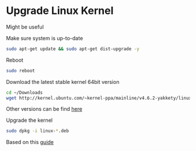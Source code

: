 # Upgrade Linux Kernel
Might be useful

Make sure system is up-to-date
``` bash
sudo apt-get update && sudo apt-get dist-upgrade -y
```

Reboot
``` bash
sudo reboot
```

Download the latest stable kernel 64bit version
``` bash
cd ~/Downloads
wget http://kernel.ubuntu.com/~kernel-ppa/mainline/v4.6.2-yakkety/linux-headers-4.6.2-040602-generic_4.6.2-040602.201606100516_amd64.deb http://kernel.ubuntu.com/~kernel-ppa/mainline/v4.6.2-yakkety/linux-headers-4.6.2-040602-lowlatency_4.6.2-040602.201606100516_amd64.deb http://kernel.ubuntu.com/~kernel-ppa/mainline/v4.6.2-yakkety/linux-image-4.6.2-040602-generic_4.6.2-040602.201606100516_amd64.deb http://kernel.ubuntu.com/~kernel-ppa/mainline/v4.6.2-yakkety/linux-image-4.6.2-040602-lowlatency_4.6.2-040602.201606100516_amd64.deb
```

Other versions can be find [here](http://kernel.ubuntu.com/~kernel-ppa/mainline/)

Upgrade the kernel
``` bash
sudo dpkg -i linux-*.deb
```

Based on this [guide](https://www.pcsteps.com/858-kernel-upgrade-linux-mint-ubuntu/)